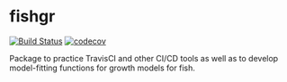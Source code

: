 # fishgr

[![Build Status](https://travis-ci.org/akimanabe/fishgr.svg?branch=master)](https://travis-ci.org/akimanabe/fishgr)
[![codecov](https://codecov.io/gh/akimanabe/fishgr/branch/master/graph/badge.svg)](https://codecov.io/gh/akimanabe/fishgr)

Package to practice TravisCI and other CI/CD tools as well as to develop model-fitting functions for growth models for fish.
